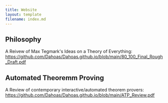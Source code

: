 ```yaml
---
title: Website
layout: template
filename: index.md
---
```


## Philosophy

A Reivew of Max Tegmark's Ideas on a Theory of Everything: https://github.com/Dahoas/Dahoas.github.io/blob/main/80_100_Final_Rough_Draft.pdf

## Automated Theoremm Proving

A Review of contemporary interactive/automated theorem provers: https://github.com/Dahoas/Dahoas.github.io/blob/main/ATP_Review.pdf


